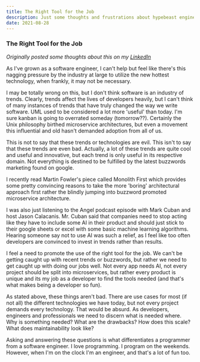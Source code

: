 ```yaml
---
title: The Right Tool for the Job
description: Just some thoughts and frustrations about hypebeast engineering
date: 2021-08-28
---
```


### The Right Tool for the Job

_Originally posted some thoughts about this on my [LinkedIn](https://www.linkedin.com/in/grantmatejka/)_

As I've grown as a software engineer, I can't help but feel like there's this nagging pressure by the industry at large to utilize the new hottest technology, when frankly, it may not be necessary.

I may be totally wrong on this, but I don't think software is an industry of trends. Clearly, trends affect the lives of developers heavily, but I can't think of many instances of trends that have truly changed the way we write software. UML used to be considered a lot more 'useful' than today. I'm sure kanban is going to overrated someday (tomorrow??). Certainly the Unix philosophy birthed microservice architectures, but even a movement this influential and old hasn't demanded adoption from all of us.

This is not to say that these trends or technologies are evil. This isn't to say that these trends are even bad. Actually, a lot of these trends are quite cool and useful and innovative, but each trend is only useful in its respective  domain. Not everything is destined to be fulfilled by the latest buzzwords marketing found on google.

I recently read Martin Fowler's piece called Monolith First which provides some pretty convincing reasons to take the more 'boring' architectural approach first rather the blindly jumping into buzzword promoted microservice architecture.

I was also just listening to the Angel podcast episode with Mark Cuban and host Jason Calacanis. Mr. Cuban said that companies need to stop acting like they have to include some AI in their product and should just stick to their google sheets or excel with some basic machine learning algorithms. Hearing someone say not to use AI was such a relief, as I feel like too often developers are convinced to invest in trends rather than results.

I feel a need to promote the use of the right tool for the job. We can't be getting caught up with recent trends or buzzwords, but rather we need to get caught up with doing our jobs well. Not every app needs AI, not every project should be split into microservices, but rather every product is unique and its my job as a developer to find the tools needed (and that's what makes being a developer so fun).

As stated above, these things aren't bad. There are use cases for most (if not all) the different technologies we  have today, but not every project demands every technology. That would be absurd. As developers, engineers and professionals we need to discern what is needed where. Why is something needed? What are the drawbacks? How does this scale?  What does maintainability look like?

Asking and answering these questions is what differentiates a programmer from a software engineer. I love programming. I program on the weekends. However, when I'm on the clock I'm an engineer, and that's a lot of fun too.
